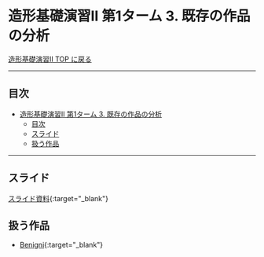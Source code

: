# 造形基礎演習II 第1ターム 3. 既存の作品の分析

[造形基礎演習II TOP に戻る](./index.md)

---
## 目次

- [造形基礎演習II 第1ターム 3. 既存の作品の分析](#造形基礎演習ii-第1ターム-3-既存の作品の分析)
  - [目次](#目次)
  - [スライド](#スライド)
  - [扱う作品](#扱う作品)

---

## スライド

[スライド資料](./ad2_03slide.pdf){:target="_blank"}

## 扱う作品
- [Benigni](https://www.youtube.com/watch?v=sl8M6QGnVEo){:target="_blank"}
